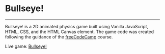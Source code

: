 # Bullseye!
---
Bullseye! is a 2D animated physics game built using Vanilla JavaScript, HTML, CSS, and the HTML Canvas element. The game code was created following the guidance of the [freeCodeCamp](https://www.freecodecamp.org/news/create-an-animated-physics-game-with-javascript/) course.

Live game: [Bullseye!](https://paulcrescini.dev/examples/web-game/)
